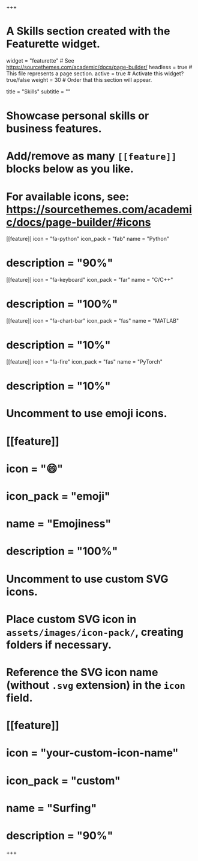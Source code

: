 +++
# A Skills section created with the Featurette widget.
widget = "featurette"  # See https://sourcethemes.com/academic/docs/page-builder/
headless = true  # This file represents a page section.
active = true  # Activate this widget? true/false
weight = 30  # Order that this section will appear.

title = "Skills"
subtitle = ""

# Showcase personal skills or business features.
# 
# Add/remove as many `[[feature]]` blocks below as you like.
# 
# For available icons, see: https://sourcethemes.com/academic/docs/page-builder/#icons

[[feature]]
  icon = "fa-python"
  icon_pack = "fab"
  name = "Python"
  # description = "90%"
  
[[feature]]
  icon = "fa-keyboard"
  icon_pack = "far"
  name = "C/C++"
  # description = "100%"  
  
[[feature]]
  icon = "fa-chart-bar"
  icon_pack = "fas"
  name = "MATLAB"
  # description = "10%"
  
[[feature]]
  icon = "fa-fire"
  icon_pack = "fas"
  name = "PyTorch"
  # description = "10%"

# Uncomment to use emoji icons.
# [[feature]]
#  icon = ":smile:"
#  icon_pack = "emoji"
#  name = "Emojiness"
#  description = "100%"  

# Uncomment to use custom SVG icons.
# Place custom SVG icon in `assets/images/icon-pack/`, creating folders if necessary.
# Reference the SVG icon name (without `.svg` extension) in the `icon` field.
# [[feature]]
#  icon = "your-custom-icon-name"
#  icon_pack = "custom"
#  name = "Surfing"
#  description = "90%"

+++
